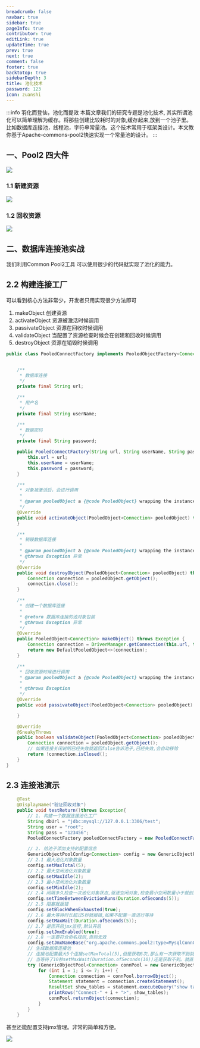 ```yaml
---
breadcrumb: false
navbar: true
sidebar: true
pageInfo: true
contributor: true
editLink: true
updateTime: true
prev: true
next: true
comment: false
footer: true
backtotop: true
sidebarDepth: 3
title: 池化技术
password: 123
icon: zuanshi
---
```


:::info 羽化而登仙，池化而提效
本篇文章我们的研究专题是池化技术, 其实所谓池化可以简单理解为缓存。将那些创建比较耗时的对象,缓存起来,放到一个池子里。
比如数据库连接池，线程池，字符串常量池。这个技术常用于框架类设计。本文教你基于Apache-commons-pool2快速实现一个常量池的设计。
:::


## 一、Pool2 四大件

![](https://img.springlearn.cn/blog/learn_1651339646000.png)


### 1.1 新建资源

![](https://img.springlearn.cn/blog/learn_1651340254000.png)


### 1.2 回收资源

![](https://img.springlearn.cn/blog/learn_1651340687000.png)

## 二、数据库连接池实战

我们利用Common Pool2工具 可以使用很少的代码就实现了池化的能力。

## 2.2 构建连接工厂

可以看到核心方法非常少，开发者只用实现很少方法即可

1. makeObject 创建资源
2. activateObject 资源被激活时候调用
3. passivateObject 资源在回收时候调用
4. validateObject 当配置了资源检查时候会在创建和回收时候调用
5. destroyObject 资源在销毁时候调用

```java  
public class PooledConnectFactory implements PooledObjectFactory<Connection> {


    /**
     * 数据库连接
     */
    private final String url;

    /**
     * 用户名
     */
    private final String userName;

    /**
     * 数据密码
     */
    private final String password;

    public PooledConnectFactory(String url, String userName, String password) {
        this.url = url;
        this.userName = userName;
        this.password = password;
    }

    /**
     * 对象被激活后，会进行调用
     *
     * @param pooledObject a {@code PooledObject} wrapping the instance to be activated
     */
    @Override
    public void activateObject(PooledObject<Connection> pooledObject) throws Exception {
    }

    /**
     * 销毁数据库连接
     *
     * @param pooledObject a {@code PooledObject} wrapping the instance to be destroyed
     * @throws Exception 异常
     */
    @Override
    public void destroyObject(PooledObject<Connection> pooledObject) throws Exception {
        Connection connection = pooledObject.getObject();
        connection.close();
    }

    /**
     * 创建一个数据库连接
     *
     * @return 数据库连接的池对象包装
     * @throws Exception 异常
     */
    @Override
    public PooledObject<Connection> makeObject() throws Exception {
        Connection connection = DriverManager.getConnection(this.url, this.userName, this.password);
        return new DefaultPooledObject<>(connection);
    }

    /**
     * 回收资源时候进行调用
     * @param pooledObject a {@code PooledObject} wrapping the instance to be passivated
     *
     * @throws Exception
     */
    @Override
    public void passivateObject(PooledObject<Connection> pooledObject) throws Exception {

    }

    @Override
    @SneakyThrows
    public boolean validateObject(PooledObject<Connection> pooledObject) {
        Connection connection = pooledObject.getObject();
        // 如果连接关闭说明已经失效就返回false告诉池子,已经失效,会自动移除
        return !connection.isClosed();
    }
}
```

## 2.3 连接池演示

```java 
    @Test
    @DisplayName("验证回收对象")
    public void testReturn()throws Exception{
        // 1. 构建一个数据连接池化工厂
        String dbUrl = "jdbc:mysql://127.0.0.1:3306/test";
        String user = "root";
        String pass = "123456";
        PooledConnectFactory pooledConnectFactory = new PooledConnectFactory(dbUrl, user, pass);

        // 2. 给池子添加支持的配置信息
        GenericObjectPoolConfig<Connection> config = new GenericObjectPoolConfig<Connection>();
        // 2.1 最大池化对象数量
        config.setMaxTotal(5);
        // 2.2 最大空闲池化对象数量
        config.setMaxIdle(2);
        // 2.3 最小空闲池化对象数量
        config.setMinIdle(2);
        // 2.4 间隔多久检查一次池化对象状态,驱逐空闲对象,检查最小空闲数量小于就创建
        config.setTimeBetweenEvictionRuns(Duration.ofSeconds(5));
        // 2.5 阻塞就报错
        config.setBlockWhenExhausted(true);
        // 2.6 最大等待时长超过5秒就报错,如果不配置一直进行等待
        config.setMaxWait(Duration.ofSeconds(5));
        // 2.7 是否开启jmx监控,默认开启
        config.setJmxEnabled(true);
        // 2.8 一定要符合命名规则,否则无效
        config.setJmxNameBase("org.apache.commons.pool2:type=MysqlConnObjectPool,name=ConnectJmxNameBase");
        // 生成数据库连接池
        // 连接池配置最大5个连接setMaxTotal(5),但是获取6次,那么有一次获取不到就会阻塞setBlockWhenExhausted(true),
        // 当等待了10秒setMaxWait(Duration.ofSeconds(10))还是获取不到。就直接报错
        try (GenericObjectPool<Connection> connPool = new GenericObjectPool<>(pooledConnectFactory, config)) {
            for (int i = 1; i <= 7; i++) {
                Connection connection = connPool.borrowObject();
                Statement statement = connection.createStatement();
                ResultSet show_tables = statement.executeQuery("show tables");
                printRows("Connect-" + i + ">", show_tables);
                connPool.returnObject(connection);
            }
        }
    }
```

甚至还能配置支持jmx管理。非常的简单和方便。

![](https://img.springlearn.cn/blog/learn_1651342753000.png)
